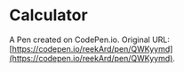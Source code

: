 # Calculator

A Pen created on CodePen.io. Original URL: [https://codepen.io/reekArd/pen/QWKyymd](https://codepen.io/reekArd/pen/QWKyymd).


